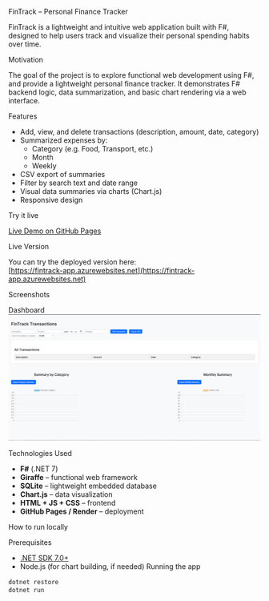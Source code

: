FinTrack – Personal Finance Tracker

FinTrack is a lightweight and intuitive web application built with F#, designed to help users track and visualize their personal spending habits over time.

Motivation

The goal of the project is to explore functional web development using F#, and provide a lightweight personal finance tracker.
It demonstrates F# backend logic, data summarization, and basic chart rendering via a web interface.

Features

- Add, view, and delete transactions (description, amount, date, category)
- Summarized expenses by:
  - Category (e.g. Food, Transport, etc.)
  - Month
  - Weekly
- CSV export of summaries
- Filter by search text and date range
- Visual data summaries via charts (Chart.js)
- Responsive design

Try it live

[Live Demo on GitHub Pages](https://github.com/Deryckboiii/fintrack)

Live Version

You can try the deployed version here:  
[https://fintrack-app.azurewebsites.net](https://fintrack-app.azurewebsites.net)  

Screenshots

Dashboard
![Dashboard Screenshot](images/dashboard.png)


Technologies Used

- **F#** (.NET 7)
- **Giraffe** – functional web framework
- **SQLite** – lightweight embedded database
- **Chart.js** – data visualization
- **HTML + JS + CSS** – frontend
- **GitHub Pages / Render** – deployment

How to run locally

Prerequisites
- [.NET SDK 7.0+](https://dotnet.microsoft.com/en-us/download)
- Node.js (for chart building, if needed)
Running the app

```bash
dotnet restore
dotnet run